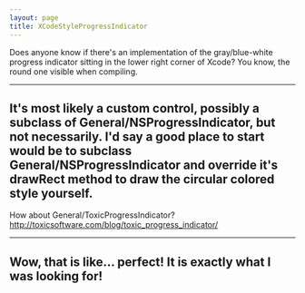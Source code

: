 ```yaml
---
layout: page
title: XCodeStyleProgressIndicator
---
```


Does anyone know if there's an implementation of the gray/blue-white progress indicator sitting in the lower right corner of Xcode? You know, the round one visible when compiling.

----
It's most likely a custom control, possibly a subclass of General/NSProgressIndicator, but not necessarily. I'd say a good place to start would be to subclass General/NSProgressIndicator and override it's drawRect method to draw the circular colored style yourself.
----

How about General/ToxicProgressIndicator? http://toxicsoftware.com/blog/toxic_progress_indicator/

----
Wow, that is like... perfect! It is exactly what I was looking for!
----
